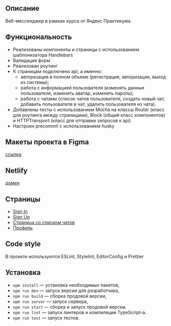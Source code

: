 ## Описание

Веб-мессенджер в рамках курса от Яндекс Практикума.

## Функциональность

- Реализованы компоненты и страницы с использованием шаблонизатора Handlebars
- Валидация форм
- Реализован роутинг
- К страницам подключено api, а именно:
  - авторизация в полном объеме (регистрация, авторизация, выход из системы);
  - работа с информацией пользователя (изменять данные пользователя, изменять аватар, изменять пароль);
  - работа с чатами (список чатов пользователя, создать новый чат, добавить пользователя в чат, удалить пользователя из чата).
- Добавлены тесты с использованием Mocha на классы Router (класс для роутинга между страницами), Block (общий класс компонентов) и HTTPTransport (класс для отправки запросов к api)
- Настроен precommit с использованием husky

## Макеты проекта в Figma

[ссылка](https://www.figma.com/file/XjLv8558L4Gco0xstb6AAN/practicum-chat-design?type=design&node-id=25%3A741&mode=design&t=Avvfl9MILZkpG9Wp-1)

## Netlify

[домен](https://deploy--marvelous-wisp-9e952a.netlify.app)

## Страницы

- [Sign In](https://deploy--marvelous-wisp-9e952a.netlify.app/)
- [Sign Up](https://deploy--marvelous-wisp-9e952a.netlify.app/sign-up)
- [Страница со списком чатов](https://deploy--marvelous-wisp-9e952a.netlify.app/messenger)
- [Профиль](https://deploy--marvelous-wisp-9e952a.netlify.app/settings)

## Code style

В проекте используются ESLint, Stylelint, EditorConfig и Prettier

## Установка

- `npm install` — установка необходимых пакетов,
- `npm run dev` — запуск версии для разработчика,
- `npm run build` — сборка продовой версии,
- `npm run server` — запуск сервера,
- `npm run start` — сборка и запуск продовой версии.
- `npm run lint` — запуск линтеров и компиляции TypeScript-а.
- `npm run test` — запуск тестов.

